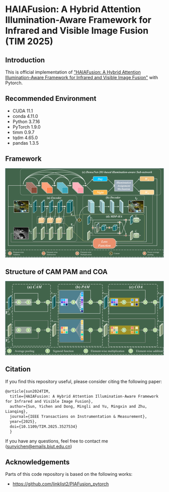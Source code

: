 # HAIAFusion: A Hybrid Attention Illumination-Aware Framework for Infrared and Visible Image Fusion (TIM 2025)


## Introduction


This is official implementation of ["HAIAFusion: A Hybrid Attention Illumination-Aware Framework for Infrared and Visible Image Fusion"](https://ieeexplore.ieee.org/document/10835199) with Pytorch.

## Recommended Environment

 * CUDA 11.1
 * conda 4.11.0
 * Python 3.7.16
 * PyTorch 1.9.0
 * timm 0.9.7
 * tqdm 4.65.0
 * pandas 1.3.5

## Framework
![Image text](https://github.com/sunyichen1994/HAIAFusion/blob/main/The%20network%20architecture/Fig.2.jpg)


## Structure of CAM PAM and COA
![Image text](https://github.com/sunyichen1994/HAIAFusion/blob/main/The%20network%20architecture/Fig.3.jpg)


## Citation

If you find this repository useful, please consider citing the following paper:

```
@article{sun2024TIM,
  title={HAIAFusion: A Hybrid Attention Illumination-Aware Framework for Infrared and Visible Image Fusion},
  author={Sun, Yichen and Dong, Mingli and Yu, Mingxin and Zhu, Lianqing},
  journal={IEEE Transactions on Instrumentation & Measurement},
  year={2025},
  doi={10.1109/TIM.2025.3527534}
  }  
```


If you have any questions, feel free to contact me (sunyichen@emails.bjut.edu.cn)


## Acknowledgements

Parts of this code repository is based on the following works:

 * https://github.com/linklist2/PIAFusion_pytorch
